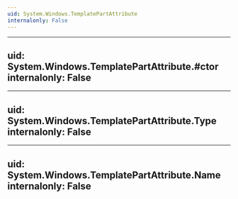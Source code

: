 ```yaml
---
uid: System.Windows.TemplatePartAttribute
internalonly: False
---
```


---
uid: System.Windows.TemplatePartAttribute.#ctor
internalonly: False
---

---
uid: System.Windows.TemplatePartAttribute.Type
internalonly: False
---

---
uid: System.Windows.TemplatePartAttribute.Name
internalonly: False
---
